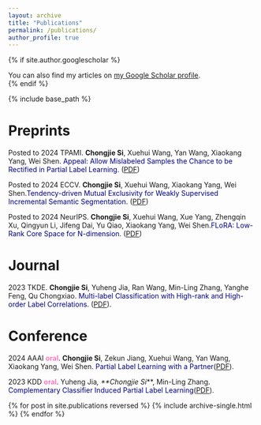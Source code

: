 ```yaml
---
layout: archive
title: "Publications"
permalink: /publications/
author_profile: true
---
```


{% if site.author.googlescholar %}
  <div class="wordwrap">You can also find my articles on <a href="{{site.author.googlescholar}}">my Google Scholar profile</a>.<br> </div>
{% endif %}

{% include base_path %}

# **Preprints**

Posted to 2024 TPAMI. **Chongjie Si**, Xuehui Wang, Yan Wang, Xiaokang Yang, Wei Shen. <font color='Navy'>Appeal: Allow Mislabeled Samples the Chance to be Rectified in Partial Label Learning</font>. ([PDF](https://arxiv.org/abs/2312.11034v3))

Posted to 2024 ECCV. **Chongjie Si**, Xuehui Wang, Xiaokang Yang, Wei Shen.<font color='Navy'>Tendency-driven Mutual Exclusivity for Weakly Supervised Incremental Semantic Segmentation</font>. ([PDF](https://arxiv.org/abs/2404.11981))

Posted to 2024 NeurIPS. **Chongjie Si**, Xuehui Wang, Xue Yang, Zhengqin Xu, Qingyun Li, Jifeng Dai, Yu Qiao, Xiaokang Yang, Wei Shen.<font color='Navy'>FLoRA: Low-Rank Core Space for N-dimension</font>. ([PDF](https://arxiv.org/abs/2405.14739))

# **Journal**
2023 TKDE. **Chongjie Si**, Yuheng Jia, Ran Wang, Min-Ling Zhang, Yanghe Feng, Qu Chongxiao. <font color='Navy'>Multi-label Classification with High-rank and High-order Label Correlations</font>. ([PDF](https://ieeexplore.ieee.org/abstract/document/10310153)).

# **Conference**

2024 AAAI **<font color='#FF79BC'>oral</font>**. **Chongjie Si**, Zekun Jiang, Xuehui Wang, Yan Wang, Xiaokang Yang, Wei Shen. <font color='Navy'>Partial Label Learning with a Partner</font>([PDF](https://ojs.aaai.org/index.php/AAAI/article/view/29424)).

2023 KDD **<font color='#FF79BC'>oral</font>**. Yuheng Jia<sup>*</sup>, **Chongjie Si<sup>*</sup>**, Min-Ling Zhang. <font color='Navy'>Complementary Classifier Induced Partial Label Learning</font>([PDF](https://dl.acm.org/doi/abs/10.1145/3580305.3599282)).


{% for post in site.publications reversed %}
  {% include archive-single.html %}
{% endfor %}

